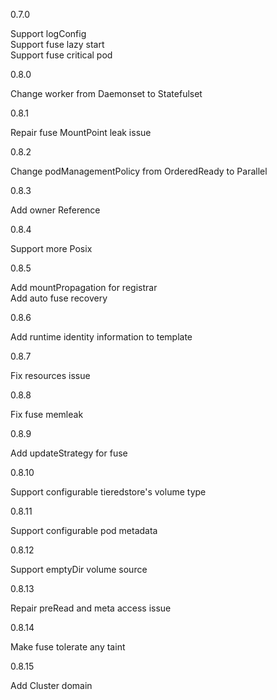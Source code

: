 0.7.0

Support logConfig <br/>
Support fuse lazy start <br/>
Support fuse critical pod <br/>

0.8.0

Change worker from Daemonset to Statefulset

0.8.1

Repair fuse MountPoint leak issue

0.8.2

Change podManagementPolicy from OrderedReady to Parallel

0.8.3

Add owner Reference

0.8.4

Support more Posix

0.8.5

Add mountPropagation for registrar <br/>
Add auto fuse recovery

0.8.6

Add runtime identity information to template

0.8.7

Fix resources issue 

0.8.8

Fix fuse memleak

0.8.9

Add updateStrategy for fuse

0.8.10

Support configurable tieredstore's volume type

0.8.11

Support configurable pod metadata

0.8.12

Support emptyDir volume source

0.8.13

Repair preRead and meta access issue

0.8.14

Make fuse tolerate any taint

0.8.15

Add Cluster domain 